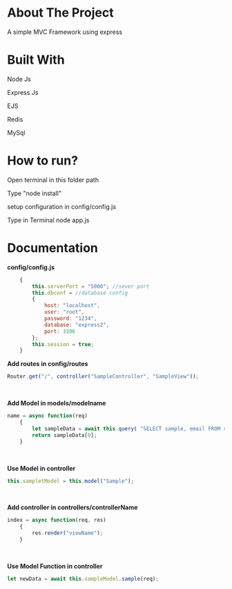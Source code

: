 # About The Project
A simple MVC Framework using express

# Built With
<p>Node Js</p>
<p>Express Js</p>
<p>EJS</p>
<p>Redis</p>
<p>MySql</p>

# How to run?
<p>Open terminal in this folder path</p>
<p>Type "node install"</p>
<p>setup configuration in config/config.js</p>
<p>Type in Terminal node app.js<p>

# Documentation
<b>config/config.js</b>
```javascript
    {
        this.serverPort = "5000"; //sever port
        this.dbconf = //database config
        {
            host: "localhost",
            user: "root",
            password: "1234",
            database: "express2",
            port: 3306
        };
        this.session = true;
    }
```

<b>Add routes in config/routes</b>
```javascript
Router.get("/", controller("SampleController", "SampleView"));
```
</br>

<b>Add Model in models/modelname</b>
```javascript
name = async function(req)
    {
        let sampleData = await this.query( "SELECT sample, email FROM sample WHERE id = $1", [req.session.id]);
        return sampleData[0];
    }
```
</br>

<b>Use Model in controller</b>
```javascript
this.sampletModel = this.model("Sample");
```
</br>

<b>Add controller in controllers/controllerName</b>
```javascript
index = async function(req, res)
    {
        res.render("viewName");
    }
```
</br>

<b>Use Model Function in controller</b>
```javascript
let newData = await this.sampleModel.sample(req);
```


